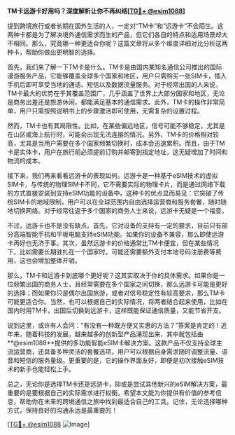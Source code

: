 **TM卡远游卡好用吗？深度解析让你不再纠结[[TG💪+ @esim1088](https://t.me/s/esim1088)]**

提到跨境旅行或者长期在国外生活的人，一定对“TM卡”和“远游卡”不会陌生。这两种卡都是为了解决境外通信需求而生的产品，但它们各自的特点和适用场景却大不相同。那么，究竟哪一种更适合你呢？这篇文章将从多个维度详细对比分析这两种卡，帮助你做出更明智的选择。

首先，我们来了解一下TM卡是什么。TM卡是由国内某知名通信公司推出的国际漫游服务产品，它能够覆盖全球多个国家和地区，用户只需购买一张SIM卡，插入手机后即可享受当地的通话、短信以及数据流量服务。对于经常出国的人来说，TM卡最大的优势在于其覆盖范围广，几乎涵盖了世界上大部分国家和地区，无论是商务出差还是旅游休闲，都能满足基本的通信需求。此外，TM卡的操作非常简单，用户只需按照说明书上的步骤激活即可使用，无需复杂的设置过程。

然而，TM卡也有其局限性。比如，在某些偏远地区，信号可能不够稳定，尤其是在山区或海上航行时，可能会出现无法连接的情况。另外，TM卡的价格相对较高，尤其是当用户需要在多个国家频繁切换时，成本会迅速累积。而且，由于TM卡是实体卡，用户在旅行前必须提前订购并邮寄到指定地址，这无疑增加了时间和物流的成本。

接下来，我们再来看看远游卡的表现如何。远游卡是一种基于eSIM技术的虚拟SIM卡，与传统的物理SIM卡不同，它不需要实际的物理卡片，而是通过网络下载的方式直接安装到支持eSIM功能的设备中。这种卡的优点显而易见：它突破了传统SIM卡的地域限制，用户可以在全球范围内自由选择运营商和服务套餐，随时随地切换网络。对于经常往返于多个国家的商务人士来说，远游卡无疑是一个福音。

不过，远游卡也不是没有缺点。首先，它对设备的支持有一定的要求，目前只有部分高端智能手机和平板电脑支持eSIM功能。如果你的设备不兼容，那么即使远游卡再好也无济于事。其次，虽然远游卡的价格通常比TM卡便宜，但在某些情况下，比如需要长期驻扎在一个国家时，可能还需要额外支付本地号码注册费等费用，这也会增加整体开销。

那么，TM卡和远游卡到底哪个更好呢？这其实取决于你的具体需求。如果你是一位频繁出国的商务人士，且经常需要在多个国家之间切换，那么远游卡可能是更好的选择；而如果你只是偶尔出国旅游，或者对信号稳定性有较高要求，那么TM卡可能更适合你。当然，也可以根据自己的实际情况，将两者结合起来使用，比如在国内时用TM卡，出国后切换到远游卡，这样既能保证通信质量，又能节省开支。

说到这里，或许有人会问：“有没有一种既方便又实惠的方法？”答案是肯定的！近年来，随着科技的发展，越来越多的创新型产品涌现出来，其中就包括由**@esim1088**提供的多功能智能eSIM卡解决方案。这款产品不仅支持全球主流运营商，还具备多种灵活的套餐选项，用户可以根据自身需求随时调整流量、语音和短信的服务量级。更重要的是，它的操作界面友好，即便是初次接触eSIM技术的新手也能轻松上手。

总之，无论你是选择TM卡还是远游卡，抑或是尝试其他新兴的eSIM解决方案，最重要的是要根据自己的实际需求进行权衡。希望本文能为你提供有价值的参考信息，帮助你在未来的跨境通信之旅中找到最适合自己的工具。记住，无论选择哪种方式，保持良好的沟通永远是最重要的！

[[TG💪+ @esim1088](https://t.me/s/esim1088) ![Image](https://i.postimg.cc/4NQfJmqS/Snipaste-2025-05-13-00-14-12.png)]